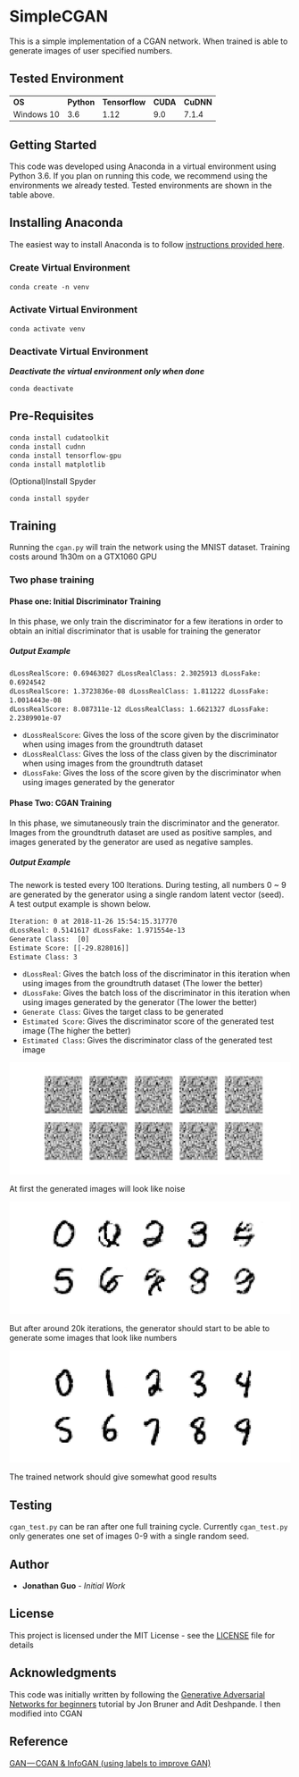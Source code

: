 # SimpleCGAN
This is a simple implementation of a CGAN network. When trained is able to generate images of user specified numbers.

## Tested Environment
<table>
  <tr>
    <td><b>OS</b></td>
    <td><b>Python</b></td>
    <td><b>Tensorflow</b></td>
    <td><b>CUDA</b></td>
    <td><b>CuDNN</b></td>
  </tr>
  <tr>
    <td>Windows 10</td>
    <td>3.6</td>
    <td>1.12</td>
    <td>9.0</td>
    <td>7.1.4</td>
  </tr>
</table>

## Getting Started
This code was developed using Anaconda in a virtual environment using Python 3.6. If you plan on running this code, we recommend using the environments we already tested. Tested environments are shown in the table above.

## Installing Anaconda
The easiest way to install Anaconda is to follow [instructions provided here](http://docs.anaconda.com/anaconda/install/).
### Create Virtual Environment
```
conda create -n venv
```
### Activate Virtual Environment
```
conda activate venv
```
### Deactivate Virtual Environment
**_Deactivate the virtual environment only when done_**
```
conda deactivate
```
## Pre-Requisites
```
conda install cudatoolkit
conda install cudnn
conda install tensorflow-gpu
conda install matplotlib
```
(Optional)Install Spyder
```
conda install spyder
```
## Training
Running the ``cgan.py`` will train the network using the MNIST dataset. Training costs around 1h30m on a GTX1060 GPU
### Two phase training
#### Phase one: Initial Discriminator Training
In this phase, we only train the discriminator for a few iterations in order to obtain an initial discriminator that is usable for training the generator
##### Output Example
```
dLossRealScore: 0.69463027 dLossRealClass: 2.3025913 dLossFake: 0.6924542
dLossRealScore: 1.3723836e-08 dLossRealClass: 1.811222 dLossFake: 1.0014443e-08
dLossRealScore: 8.087311e-12 dLossRealClass: 1.6621327 dLossFake: 2.2389901e-07
```

* ``dLossRealScore``: Gives the loss of the score given by the discriminator when using images from the groundtruth dataset
* ``dLossRealClass``: Gives the loss of the class given by the discriminator when using images from the groundtruth dataset
* ``dLossFake``: Gives the loss of the score given by the discriminator when using images generated by the generator

#### Phase Two: CGAN Training
In this phase, we simutaneously train the discriminator and the generator. Images from the groundtruth dataset are used as positive samples, and images generated by the generator are used as negative samples.
##### Output Example
The nework is tested every 100 Iterations. During testing, all numbers 0 ~ 9 are generated by the generator using a single random latent vector (seed). A test output example is shown below.
```
Iteration: 0 at 2018-11-26 15:54:15.317770
dLossReal: 0.5141617 dLossFake: 1.971554e-13
Generate Class:  [0]
Estimate Score: [[-29.828016]]
Estimate Class: 3
```

* ``dLossReal``: Gives the batch loss of the discriminator in this iteration when using images from the groundtruth dataset (The lower the better)
* ``dLossFake``: Gives the batch loss of the discriminator in this iteration when using images generated by the generator (The lower the better) 
* ``Generate Class``: Gives the target class to be generated 
* ``Estimated Score``: Gives the discriminator score of the generated test image (The higher the better) 
* ``Estimated Class``: Gives the discriminator class of the generated test image

![Initial training sample](samples/init_sample.png "Initial training sample")

At first the generated images will look like noise

![Training after around 20k iterations](samples/20k_sample.png "Trainning after around 20k iterations")

But after around 20k iterations, the generator should start to be able to generate some images that look like numbers

![Final results](samples/result_sample.png "Final results")

The trained network should give somewhat good results

## Testing
``cgan_test.py`` can be ran after one full training cycle. Currently ``cgan_test.py`` only generates one set of images 0-9 with a single random seed.

## Author

* **Jonathan Guo** - *Initial Work*

## License

This project is licensed under the MIT License - see the [LICENSE](LICENSE) file for details

## Acknowledgments

This code was initially written by following the [Generative Adversarial Networks for beginners](https://www.oreilly.com/learning/generative-adversarial-networks-for-beginners) tutorial by Jon Bruner and Adit Deshpande. I then modified into CGAN

## Reference
[GAN — CGAN & InfoGAN (using labels to improve GAN)](https://medium.com/@jonathan_hui/gan-cgan-infogan-using-labels-to-improve-gan-8ba4de5f9c3d)
